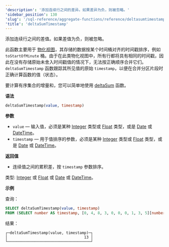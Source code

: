 ```yaml
---
'description': '添加连续行之间的差异。如果差异为负，则被忽略。'
'sidebar_position': 130
'slug': '/sql-reference/aggregate-functions/reference/deltasumtimestamp'
'title': 'deltaSumTimestamp'
---
```


添加连续行之间的差值。如果差值为负，则被忽略。

此函数主要用于 [物化视图](/sql-reference/statements/create/view#materialized-view)，其存储的数据按某个时间桶对齐的时间戳排序，例如 `toStartOfMinute` 桶。由于在此类物化视图中，所有行都将具有相同的时间戳，因此在没有存储原始未舍入时间戳值的情况下，无法按正确顺序合并它们。`deltaSumTimestamp` 函数跟踪其所见值的原始 `timestamp`，以便在合并分区片段时正确计算函数的值（状态）。

要计算有序集合的增量和，您可以简单地使用 [deltaSum](/sql-reference/aggregate-functions/reference/deltasum) 函数。

**语法**

```sql
deltaSumTimestamp(value, timestamp)
```

**参数**

- `value` — 输入值，必须是某种 [Integer](../../data-types/int-uint.md) 类型或 [Float](../../data-types/float.md) 类型，或是 [Date](../../data-types/date.md) 或 [DateTime](../../data-types/datetime.md)。
- `timestamp` — 用于值排序的参数，必须是某种 [Integer](../../data-types/int-uint.md) 类型或 [Float](../../data-types/float.md) 类型，或是 [Date](../../data-types/date.md) 或 [DateTime](../../data-types/datetime.md)。

**返回值**

- 连续值之间的累积差，按 `timestamp` 参数排序。

类型: [Integer](../../data-types/int-uint.md) 或 [Float](../../data-types/float.md) 或 [Date](../../data-types/date.md) 或 [DateTime](../../data-types/datetime.md)。

**示例**

查询：

```sql
SELECT deltaSumTimestamp(value, timestamp)
FROM (SELECT number AS timestamp, [0, 4, 8, 3, 0, 0, 0, 1, 3, 5][number] AS value FROM numbers(1, 10));
```

结果：

```text
┌─deltaSumTimestamp(value, timestamp)─┐
│                                  13 │
└─────────────────────────────────────┘
```

